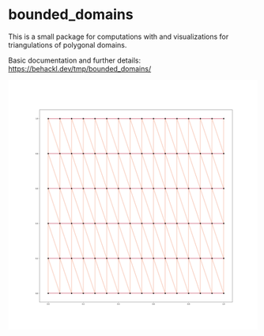 # bounded_domains

This is a small package for computations with and visualizations
for triangulations of polygonal domains.

Basic documentation and further details: https://behackl.dev/tmp/bounded_domains/

![Visualization of triangulated, bounded domain](docs/_static/demo_plot_graph.png)

